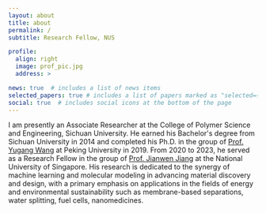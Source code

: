 ```yaml
---
layout: about
title: about
permalink: /
subtitle: Research Fellow, NUS

profile:
  align: right
  image: prof_pic.jpg
  address: >

news: true  # includes a list of news items
selected_papers: true # includes a list of papers marked as "selected={true}"
social: true  # includes social icons at the bottom of the page
---
```


I am presently an Associate Researcher at the College of Polymer Science and Engineering, Sichuan University. He earned his Bachelor's degree from Sichuan University in 2014 and completed his Ph.D. in the group of [Prof. Yugang Wang](http://faculty.pku.edu.cn/wangyugang/zh_CN/jsxx/11593/jsxx/jsxx.htm) at Peking University in 2019. From 2020 to 2023, he served as a Research Fellow in the group of [Prof. Jianwen Jiang](https://cheed.nus.edu.sg/stf/chejj/) at the National University of Singapore. His research is dedicated to the synergy of machine learning and molecular modeling in advancing material discovery and design, with a primary emphasis on applications in the fields of energy and environmental sustainability such as membrane-based separations, water splitting, fuel cells, nanomedicines.